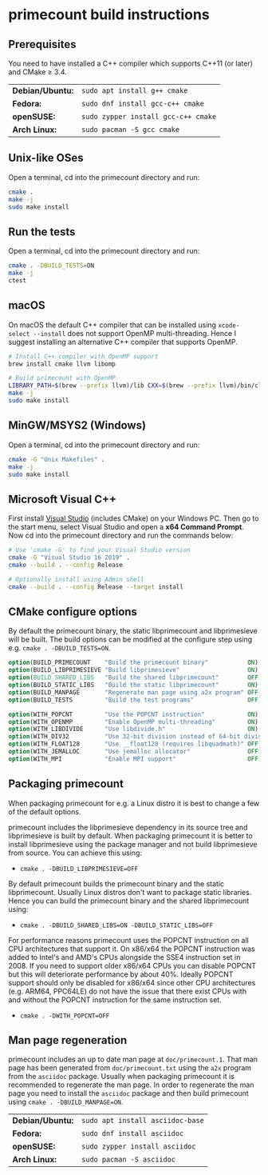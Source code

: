 # primecount build instructions

## Prerequisites

You need to have installed a C++ compiler which supports C++11 (or later) and CMake ≥ 3.4.

<table>
    <tr>
        <td><b>Debian/Ubuntu:</b></td>
        <td><code>sudo apt install g++ cmake</code></td>
    </tr>
    <tr>
        <td><b>Fedora:</b></td>
        <td><code>sudo dnf install gcc-c++ cmake</code></td>
    </tr>
    <tr>
        <td><b>openSUSE:</b></td>
        <td><code>sudo zypper install gcc-c++ cmake</code></td>
    </tr>
    <tr>
        <td><b>Arch Linux:</b></td>
        <td><code>sudo pacman -S gcc cmake</code></td>
    </tr>
</table>

## Unix-like OSes

Open a terminal, cd into the primecount directory and run:

```bash
cmake .
make -j
sudo make install
```

## Run the tests

Open a terminal, cd into the primecount directory and run:

```bash
cmake . -DBUILD_TESTS=ON
make -j
ctest
```

## macOS

On macOS the default C++ compiler that can be installed using ```xcode-select --install```
does not support OpenMP multi-threading. Hence I suggest installing an alternative
C++ compiler that supports OpenMP.

```bash
# Install C++ compiler with OpenMP support
brew install cmake llvm libomp

# Build primecount with OpenMP
LIBRARY_PATH=$(brew --prefix llvm)/lib CXX=$(brew --prefix llvm)/bin/clang++ cmake .
make -j
sudo make install
```

## MinGW/MSYS2 (Windows)

Open a terminal, cd into the primecount directory and run:

```bash
cmake -G "Unix Makefiles" .
make -j
sudo make install
```

## Microsoft Visual C++

First install [Visual Studio](https://visualstudio.microsoft.com/downloads/)
(includes CMake) on your Windows PC. Then go to the start menu, select Visual
Studio and open a **x64 Command Prompt**. Now cd into the primecount directory
and run the commands below:

```bash
# Use 'cmake -G' to find your Visual Studio version
cmake -G "Visual Studio 16 2019" .
cmake --build . --config Release

# Optionally install using Admin shell
cmake --build . --config Release --target install
```

## CMake configure options

By default the primecount binary, the static libprimecount and
libprimesieve will be built. The build options can be modified at
the configure step using e.g. ```cmake . -DBUILD_TESTS=ON```.

```CMake
option(BUILD_PRIMECOUNT    "Build the primecount binary"           ON)
option(BUILD_LIBPRIMESIEVE "Build libprimesieve"                   ON)
option(BUILD_SHARED_LIBS   "Build the shared libprimecount"        OFF)
option(BUILD_STATIC_LIBS   "Build the static libprimecount"        ON)
option(BUILD_MANPAGE       "Regenerate man page using a2x program" OFF)
option(BUILD_TESTS         "Build the test programs"               OFF)

option(WITH_POPCNT         "Use the POPCNT instruction"            ON)
option(WITH_OPENMP         "Enable OpenMP multi-threading"         ON)
option(WITH_LIBDIVIDE      "Use libdivide.h"                       ON)
option(WITH_DIV32          "Use 32-bit division instead of 64-bit division whenever possible" ON)
option(WITH_FLOAT128       "Use __float128 (requires libquadmath)" OFF)
option(WITH_JEMALLOC       "Use jemalloc allocator"                OFF)
option(WITH_MPI            "Enable MPI support"                    OFF)
```

## Packaging primecount

When packaging primecount for e.g. a Linux distro it is best to change
a few of the default options.

primecount includes the libprimesieve dependency in its source tree and
libprimesieve is built by default. When packaging primecount it is better
to install libprimesieve using the package manager and not build
libprimesieve from source. You can achieve this using:

* ```cmake . -DBUILD_LIBPRIMESIEVE=OFF```

By default primecount builds the primecount binary and the static
libprimecount. Usually Linux distros don't want to package static
libraries. Hence you can build the primecount binary and the shared
libprimecount using:

* ```cmake . -DBUILD_SHARED_LIBS=ON -DBUILD_STATIC_LIBS=OFF```

For performance reasons primecount uses the POPCNT instruction on all
CPU architectures that support it. On x86/x64 the POPCNT instruction was
added to Intel's and AMD's CPUs alongside the SSE4 instruction set in 2008.
If you need to support older x86/x64 CPUs you can disable POPCNT but this
will deteriorate performance by about 40%. Ideally POPCNT support should
only be disabled for x86/x64 since other CPU architectures
(e.g. ARM64, PPC64LE) do not have the issue that there exist CPUs with and
without the POPCNT instruction for the same instruction set.

* ```cmake . -DWITH_POPCNT=OFF```

## Man page regeneration

primecount includes an up to date man page at ```doc/primecount.1```.
That man page has been generated from ```doc/primecount.txt``` using
the ```a2x``` program from the ```asciidoc``` package. Usually when packaging
primecount it is recommended to regenerate the man page. In order to
regenerate the man page you need to install the ```asciidoc``` package and
then build primecount using ```cmake . -DBUILD_MANPAGE=ON```.

<table>
    <tr>
        <td><b>Debian/Ubuntu:</b></td>
        <td><code>sudo apt install asciidoc-base</code></td>
    </tr>
    <tr>
        <td><b>Fedora:</b></td>
        <td><code>sudo dnf install asciidoc</code></td>
    </tr>
    <tr>
        <td><b>openSUSE:</b></td>
        <td><code>sudo zypper install asciidoc</code></td>
    </tr>
    <tr>
        <td><b>Arch Linux:</b></td>
        <td><code>sudo pacman -S asciidoc</code></td>
    </tr>
</table>
